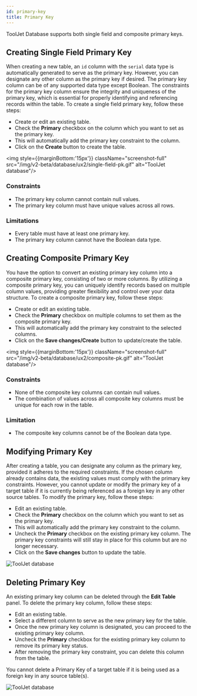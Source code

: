 ```yaml
---
id: primary-key
title: Primary Key
---
```


ToolJet Database supports both single field and composite primary keys.

<div style={{paddingTop:'24px'}}>

## Creating Single Field Primary Key

When creating a new table, an `id` column with the `serial` data type is automatically generated to serve as the primary key. However, you can designate any other column as the primary key if desired. The primary key column can be of any supported data type except Boolean.
The constraints for the primary key column ensure the integrity and uniqueness of the primary key, which is essential for properly identifying and referencing records within the table. To create a single field primary key, follow these steps:

 - Create or edit an existing table.
 - Check the **Primary** checkbox on the column which you want to set as the primary key. 
 - This will automatically add the primary key constraint to the column.
 - Click on the **Create** button to create the table.

<img style={{marginBottom:'15px'}} className="screenshot-full" src="/img/v2-beta/database/ux2/single-field-pk.gif" alt="ToolJet database"/>

### Constraints
- The primary key column cannot contain null values.
- The primary key column must have unique values across all rows.

### Limitations
- Every table must have at least one primary key.
- The primary key column cannot have the Boolean data type.

</div>

<div style={{paddingTop:'24px'}}>

## Creating Composite Primary Key

You have the option to convert an existing primary key column into a composite primary key, consisting of two or more columns.
By utilizing a composite primary key, you can uniquely identify records based on multiple column values, providing greater flexibility and control over your data structure. To create a composite primary key, follow these steps:

 - Create or edit an existing table.
 - Check the **Primary** checkbox on multiple columns to set them as the composite primary key. 
 - This will automatically add the primary key constraint to the selected columns.
 - Click on the **Save changes/Create** button to update/create the table.

<img style={{marginBottom:'15px'}} className="screenshot-full" src="/img/v2-beta/database/ux2/composite-pk.gif" alt="ToolJet database"/>

### Constraints
- None of the composite key columns can contain null values.
- The combination of values across all composite key columns must be unique for each row in the table.

### Limitation
- The composite key columns cannot be of the Boolean data type.

</div>

<div style={{paddingTop:'24px'}}>

## Modifying Primary Key

After creating a table, you can designate any column as the primary key, provided it adheres to the required constraints. If the chosen column already contains data, the existing values must comply with the primary key constraints. However, you cannot update or modify the primary key of a target table if it is currently being referenced as a foreign key in any other source tables. To modify the primary key, follow these steps:

 - Edit an existing table.
 - Check the **Primary** checkbox on the column which you want to set as the primary key.
 - This will automatically add the primary key constraint to the column.
 - Uncheck the **Primary** checkbox on the existing primary key column. The primary key constraints will still stay in place for this column but are no longer necessary.
 - Click on the **Save changes** button to update the table.

<img className="screenshot-full" src="/img/v2-beta/database/ux2/modify-pk.gif" alt="ToolJet database"/>

</div>

<div style={{paddingTop:'24px'}}>

## Deleting Primary Key

An existing primary key column can be deleted through the **Edit Table** panel. To delete the primary key column, follow these steps:

- Edit an existing table.
- Select a different column to serve as the new primary key for the table.
- Once the new primary key column is designated, you can proceed to the existing primary key column.
- Uncheck the **Primary** checkbox for the existing primary key column to remove its primary key status.
- After removing the primary key constraint, you can delete this column from the table.

You cannot delete a Primary Key of a target table if it is being used as a foreign key in any source table(s).

<img className="screenshot-full" src="/img/v2-beta/database/ux2/delete-pk.gif" alt="ToolJet database"/>

</div>
